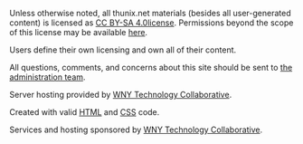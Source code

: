 Unless otherwise noted, all thunix.net materials (besides all user-generated content) is licensed as [CC BY-SA 4.0license](https://creativecommons.org/licenses/by-sa/4.0/). Permissions beyond the scope of this license may be available [here](/copyright).

Users define their own licensing and own all of their content.

All questions, comments, and concerns about this site should be sent to [the administration team](/contact).

Server hosting provided by [WNY Technology Collaborative](https://wnytechcollab.com).

Created with valid [HTML](https://validator.w3.org/check?uri=referer) and [CSS](https://jigsaw.w3.org/css-validator/check/referer) code.

Services and hosting sponsored by [WNY Technology Collaborative](https://wnytechcollab.com).
